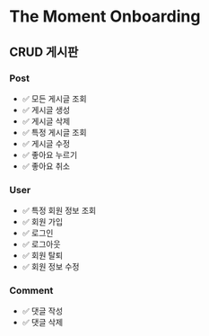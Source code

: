 # The Moment Onboarding

## CRUD 게시판

### Post
* ✅ 모든 게시글 조회
* ✅ 게시글 생성
* ✅ 게시글 삭제
* ✅ 특정 게시글 조회
* ✅ 게시글 수정
* ✅ 좋아요 누르기
* ✅ 좋아요 취소

### User
* ✅ 특정 회원 정보 조회
* ✅ 회원 가입
* ✅ 로그인
* ✅ 로그아웃
* ✅ 회원 탈퇴
* ✅ 회원 정보 수정

### Comment
* ✅ 댓글 작성
* ✅ 댓글 삭제
